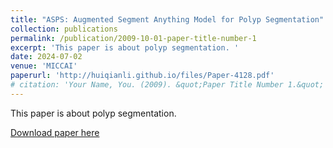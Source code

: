 ```yaml
---
title: "ASPS: Augmented Segment Anything Model for Polyp Segmentation"
collection: publications
permalink: /publication/2009-10-01-paper-title-number-1
excerpt: 'This paper is about polyp segmentation. '
date: 2024-07-02
venue: 'MICCAI'
paperurl: 'http://huiqianli.github.io/files/Paper-4128.pdf'
# citation: 'Your Name, You. (2009). &quot;Paper Title Number 1.&quot; <i>Journal 1</i>. 1(1).'
---
```

This paper is about polyp segmentation. 

[Download paper here](http://academicpages.github.io/files/Paper-4128.pdf)